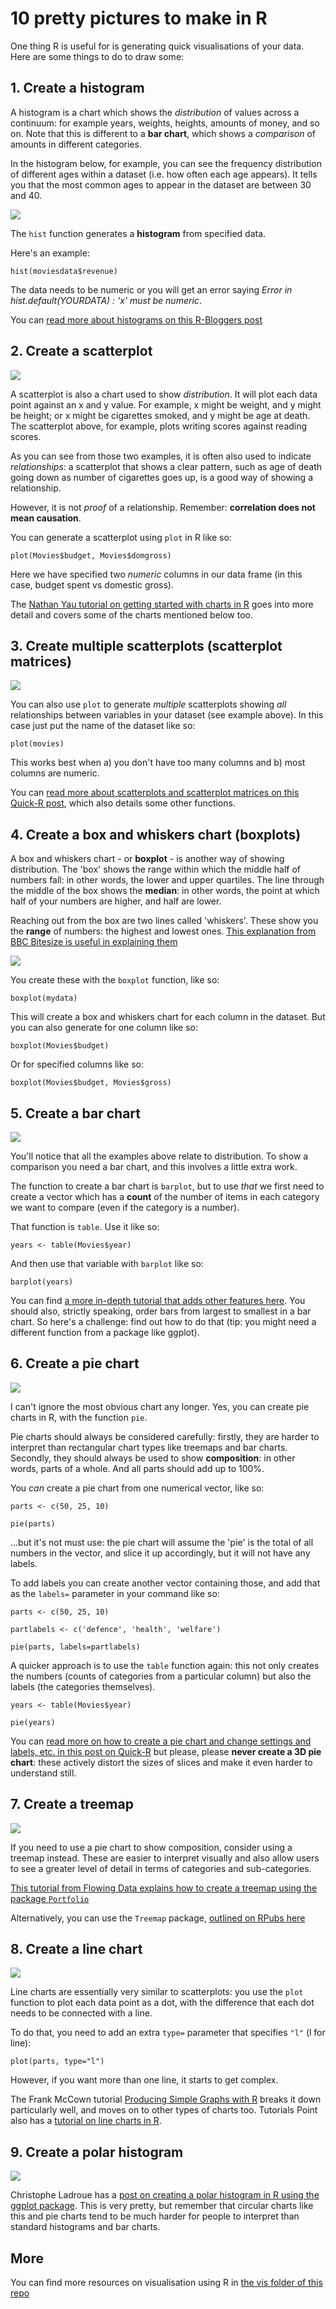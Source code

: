 # 10 pretty pictures to make in R

One thing R is useful for is generating quick visualisations of your data. Here are some things to do to draw some:

## 1. Create a histogram

 A histogram is a chart which shows the *distribution* of values across a continuum: for example years, weights, heights, amounts of money, and so on. Note that this is different to a **bar chart**, which shows a *comparison* of amounts in different categories.
 
 In the histogram below, for example, you can see the frequency distribution of different ages within a dataset (i.e. how often each age appears). It tells you that the most common ages to appear in the dataset are between 30 and 40.

![](http://blog.datacamp.com/wp-content/uploads/2015/03/picture2.png)

The `hist` function generates a **histogram** from specified data.

Here's an example:

`hist(moviesdata$revenue)`

The data needs to be numeric or you will get an error saying *Error in hist.default(YOURDATA) : 'x' must be numeric*.

You can [read more about histograms on this R-Bloggers post](https://www.r-bloggers.com/how-to-make-a-histogram-with-basic-r/)

## 2. Create a scatterplot

![](http://www.ats.ucla.edu/Stat/r/faq/scatte1.gif)

A scatterplot is also a chart used to show *distribution*. It will plot each data point against an x and y value. For example, x might be weight, and y might be height; or x might be cigarettes smoked, and y might be age at death. The scatterplot above, for example, plots writing scores against reading scores. 

As you can see from those two examples, it is often also used to indicate *relationships*: a scatterplot that shows a clear pattern, such as age of death going down as number of cigarettes goes up, is a good way of showing a relationship.

However, it is not *proof* of a relationship. Remember: **correlation does not mean causation**.

You can generate a scatterplot using `plot` in R like so:

`plot(Movies$budget, Movies$domgross)`

Here we have specified two *numeric* columns in our data frame (in this case, budget spent vs domestic gross). 

The [Nathan Yau tutorial on getting started with charts in R](http://flowingdata.com/2012/12/17/getting-started-with-charts-in-r/) goes into more detail and covers some of the charts mentioned below too.

## 3. Create multiple scatterplots (scatterplot matrices)

![](http://www.statmethods.net/graphs/images/spmatrix1.jpg)

You can also use `plot` to generate *multiple* scatterplots showing *all* relationships between variables in your dataset (see example above). In this case just put the name of the dataset like so:

`plot(movies)`

This works best when a) you don't have too many columns and b) most columns are numeric. 

You can [read more about scatterplots and scatterplot matrices on this Quick-R post](http://www.statmethods.net/graphs/scatterplot.html), which also details some other functions.

## 4. Create a box and whiskers chart (boxplots)

A box and whiskers chart - or **boxplot** - is another way of showing distribution. The 'box' shows the range within which the middle half of numbers fall: in other words, the lower and upper quartiles. The line through the middle of the box shows the **median**: in other words, the point at which half of your numbers are higher, and half are lower. 

Reaching out from the box are two lines called 'whiskers'. These show you the **range** of numbers: the highest and lowest ones. [This explanation from BBC Bitesize is useful in explaining them](http://www.bbc.co.uk/bitesize/standard/maths_ii/relationships/boxplots/revision/1/)

![](http://www.statmethods.net/graphs/images/boxplot1.jpg)

You create these with the `boxplot` function, like so:

`boxplot(mydata)`

This will create a box and whiskers chart for each column in the dataset. But you can also generate for one column like so:

`boxplot(Movies$budget)`

Or for specified columns like so:

`boxplot(Movies$budget, Movies$gross)`

## 5. Create a bar chart

![](http://www.theanalysisfactor.com/wp-content/uploads/2014/01/image0011.jpg)

You'll notice that all the examples above relate to distribution. To show a comparison you need a bar chart, and this involves a little extra work. 

The function to create a bar chart is `barplot`, but to use *that* we first need to create a vector which has a **count** of the number of items in each category we want to compare (even if the category is a number).

That function is `table`. Use it like so:

`years <- table(Movies$year)`

And then use that variable with `barplot` like so:

`barplot(years)`

You can find [a more in-depth tutorial that adds other features here](http://www.theanalysisfactor.com/r-11-bar-charts/). You should also, strictly speaking, order bars from largest to smallest in a bar chart. So here's a challenge: find out how to do that (tip: you might need a different function from a package like ggplot).

## 6. Create a pie chart

![](http://www.statmethods.net/graphs/images/pie2.jpg)

I can't ignore the most obvious chart any longer. Yes, you can create pie charts in R, with the function `pie`. 

Pie charts should always be considered carefully: firstly, they are harder to interpret than rectangular chart types like treemaps and bar charts. Secondly, they should always be used to show **composition**: in other words, parts of a whole. And all parts should add up to 100%. 

You *can* create a pie chart from one numerical vector, like so:

`parts <- c(50, 25, 10)`

`pie(parts)`

...but it's not must use: the pie chart will assume the 'pie' is the total of all numbers in the vector, and slice it up accordingly, but it will not have any labels.

To add labels you can create another vector containing those, and add that as the `labels=` parameter in your command like so:

`parts <- c(50, 25, 10)`

`partlabels <- c('defence', 'health', 'welfare')`

`pie(parts, labels=partlabels)`

A quicker approach is to use the `table` function again: this not only creates the numbers (counts of categories from a particular column) but also the labels (the categories themselves). 

`years <- table(Movies$year)`

`pie(years)`

You can [read more on how to create a pie chart and change settings and labels, etc. in this post on Quick-R](http://www.statmethods.net/graphs/pie.html) but please, please **never create a 3D pie chart**: these actively distort the sizes of slices and make it even harder to understand still.

## 7. Create a treemap

![](https://i2.wp.com/flowingdata.com/wp-content/uploads/2012/02/Treemap1.png?w=425)

If you need to use a pie chart to show composition, consider using a treemap instead. These are easier to interpret visually and also allow users to see a greater level of detail in terms of categories and sub-categories.

[This tutorial from Flowing Data explains how to create a treemap using the package `Portfolio`](https://flowingdata.com/2010/02/11/an-easy-way-to-make-a-treemap/)

Alternatively, you can use the `Treemap` package, [outlined on RPubs here](https://rpubs.com/brandonkopp/creating-a-treemap-in-r)

## 8. Create a line chart

![](http://www.harding.edu/fmccown/r/line_script2.png)

Line charts are essentially very similar to scatterplots: you use the `plot` function to plot each data point as a dot, with the difference that each dot needs to be connected with a line. 

To do that, you need to add an extra `type=` parameter that specifies `"l"` (l for line):

`plot(parts, type="l")`

However, if you want more than one line, it starts to get complex. 

The Frank McCown tutorial [Producing Simple Graphs with R](http://www.harding.edu/fmccown/r/) breaks it down particularly well, and moves on to other types of charts too. Tutorials Point also has a [tutorial on line charts in R](http://www.tutorialspoint.com/r/r_line_graphs.htm). 

## 9. Create a polar histogram

![](http://chrisladroue.com/wp-content/uploads/2012/02/polarHistogramFudged.png)

Christophe Ladroue has a [post on creating a polar histogram in R using the ggplot package](http://chrisladroue.com/2012/02/polar-histogram-pretty-and-useful/). This is very pretty, but remember that circular charts like this and pie charts tend to be much harder for people to interpret than standard histograms and bar charts.


## More

You can find more resources on visualisation using R in [the vis folder of this repo](https://github.com/paulbradshaw/Rintro/tree/master/vis)
